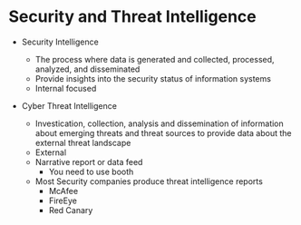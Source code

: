 # Security and Threat Intelligence

- Security Intelligence
    - The process where data is generated and collected, processed, analyzed, and disseminated
    - Provide insights into the security status of information systems
    - Internal focused

- Cyber Threat Intelligence
    - Investication, collection, analysis and dissemination of information about emerging threats and threat sources to provide data about the external threat landscape
    - External
    - Narrative report or data feed
        - You need to use booth
    - Most Security companies produce threat intelligence reports
        - McAfee
        - FireEye
        - Red Canary


